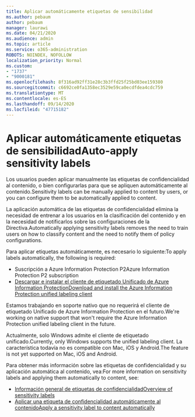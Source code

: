 ```yaml
---
title: Aplicar automáticamente etiquetas de sensibilidad
ms.author: pebaum
author: pebaum
manager: laurawi
ms.date: 04/21/2020
ms.audience: admin
ms.topic: article
ms.service: o365-administration
ROBOTS: NOINDEX, NOFOLLOW
localization_priority: Normal
ms.custom:
- "1737"
- "9000181"
ms.openlocfilehash: 8f316ad92ff31e28c3b3ffd25f25bd03ee159380
ms.sourcegitcommit: c6692ce0fa1358ec3529e59ca0ecdfdea4cdc759
ms.translationtype: MT
ms.contentlocale: es-ES
ms.lasthandoff: 09/14/2020
ms.locfileid: "47715182"
---
```

# <a name="auto-apply-sensitivity-labels"></a><span data-ttu-id="a51c1-102">Aplicar automáticamente etiquetas de sensibilidad</span><span class="sxs-lookup"><span data-stu-id="a51c1-102">Auto-apply sensitivity labels</span></span>

<span data-ttu-id="a51c1-103">Los usuarios pueden aplicar manualmente las etiquetas de confidencialidad al contenido, o bien configurarlas para que se apliquen automáticamente al contenido.</span><span class="sxs-lookup"><span data-stu-id="a51c1-103">Sensitivity labels can be manually applied to content by users, or you can configure them to be automatically applied to content.</span></span>

<span data-ttu-id="a51c1-104">La aplicación automática de las etiquetas de confidencialidad elimina la necesidad de entrenar a los usuarios en la clasificación del contenido y en la necesidad de notificarlos sobre las configuraciones de la Directiva.</span><span class="sxs-lookup"><span data-stu-id="a51c1-104">Automatically applying sensitivity labels removes the need to train users on how to classify content and the need to notify them of policy configurations.</span></span>

<span data-ttu-id="a51c1-105">Para aplicar etiquetas automáticamente, es necesario lo siguiente:</span><span class="sxs-lookup"><span data-stu-id="a51c1-105">To apply labels automatically, the following is required:</span></span>

- <span data-ttu-id="a51c1-106">Suscripción a Azure Information Protection P2</span><span class="sxs-lookup"><span data-stu-id="a51c1-106">Azure Information Protection P2 subscription</span></span>
- [<span data-ttu-id="a51c1-107">Descargar e instalar el cliente de etiquetado Unificado de Azure Information Protection</span><span class="sxs-lookup"><span data-stu-id="a51c1-107">Download and install the Azure Information Protection unified labeling client</span></span>](https://docs.microsoft.com/azure/information-protection/rms-client/install-unifiedlabelingclient-app)

<span data-ttu-id="a51c1-108">Estamos trabajando en soporte nativo que no requerirá el cliente de etiquetado Unificado de Azure Information Protection en el futuro.</span><span class="sxs-lookup"><span data-stu-id="a51c1-108">We're working on native support that won't require the Azure Information Protection unified labeling client in the future.</span></span>

<span data-ttu-id="a51c1-109">Actualmente, solo Windows admite el cliente de etiquetado unificado.</span><span class="sxs-lookup"><span data-stu-id="a51c1-109">Currently, only Windows supports the unified labeling client.</span></span>  <span data-ttu-id="a51c1-110">La característica todavía no es compatible con Mac, iOS y Android.</span><span class="sxs-lookup"><span data-stu-id="a51c1-110">The feature is not yet supported on Mac, iOS and Android.</span></span>

<span data-ttu-id="a51c1-111">Para obtener más información sobre las etiquetas de confidencialidad y su aplicación automática al contenido, vea:</span><span class="sxs-lookup"><span data-stu-id="a51c1-111">For more information on sensitivity labels and applying them automatically to content,  see:</span></span>

- [<span data-ttu-id="a51c1-112">Información general de etiquetas de confidencialidad</span><span class="sxs-lookup"><span data-stu-id="a51c1-112">Overview of sensitivity labels</span></span>](https://docs.microsoft.com/microsoft-365/compliance/sensitivity-labels)
- [<span data-ttu-id="a51c1-113">Aplicar una etiqueta de confidencialidad automáticamente al contenido</span><span class="sxs-lookup"><span data-stu-id="a51c1-113">Apply a sensitivity label to content automatically</span></span>](https://docs.microsoft.com/office365/securitycompliance/apply_sensitivity_label_automatically)